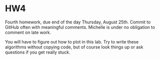 # HW4
Fourth homework, due end of the day Thursday, August 25th. Commit to GitHub often with meaningful comments. Michelle is under no obligation to comment on late work.

You will have to figure out how to plot in this lab. Try to write these algorithms without copying code, but of course look things up or ask questions if you get really stuck.
